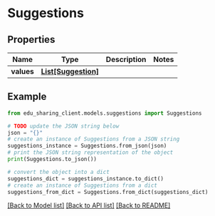 # Suggestions


## Properties

Name | Type | Description | Notes
------------ | ------------- | ------------- | -------------
**values** | [**List[Suggestion]**](Suggestion.md) |  | 

## Example

```python
from edu_sharing_client.models.suggestions import Suggestions

# TODO update the JSON string below
json = "{}"
# create an instance of Suggestions from a JSON string
suggestions_instance = Suggestions.from_json(json)
# print the JSON string representation of the object
print(Suggestions.to_json())

# convert the object into a dict
suggestions_dict = suggestions_instance.to_dict()
# create an instance of Suggestions from a dict
suggestions_from_dict = Suggestions.from_dict(suggestions_dict)
```
[[Back to Model list]](../README.md#documentation-for-models) [[Back to API list]](../README.md#documentation-for-api-endpoints) [[Back to README]](../README.md)


